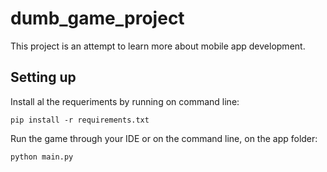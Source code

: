# dumb_game_project

This project is an attempt to learn more about mobile app development.
## Setting up

Install al the requeriments by running on command line:
````
pip install -r requirements.txt
````

Run the game through your IDE or on the command line, on the app folder:
````
python main.py
````